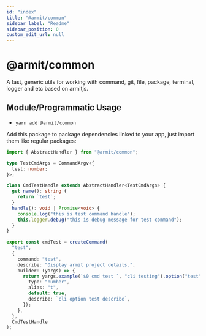 ```yaml
---
id: "index"
title: "@armit/common"
sidebar_label: "Readme"
sidebar_position: 0
custom_edit_url: null
---
```


# @armit/common

A fast, generic utils for working with command, git, file, package, terminal, logger and etc based on armitjs.

## Module/Programmatic Usage

- `yarn add @armit/common`

Add this package to package dependencies linked to your app, just import them like regular packages:

```ts
import { AbstractHandler } from "@armit/common";

type TestCmdArgs = CommandArgv<{
  test: number;
}>;

class CmdTestHandle extends AbstractHandler<TestCmdArgs> {
  get name(): string {
    return `test`;
  }
  handle(): void | Promise<void> {
    console.log("this is test command handle");
    this.logger.debug("this is debug message for test command");
  }
}

export const cmdTest = createCommand(
  "test",
  {
    command: "test",
    describe: "Display armit project details.",
    builder: (yargs) => {
      return yargs.example(`$0 cmd test `, "cli testing").option("test", {
        type: "number",
        alias: "t",
        default: true,
        describe: `cli option test describe`,
      });
    },
  },
  CmdTestHandle
);
```
